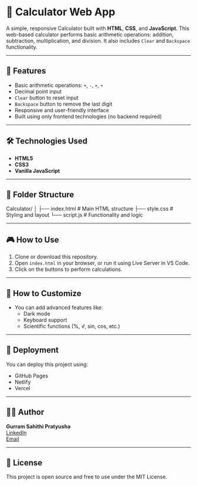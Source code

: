 # 🧮 Calculator Web App

A simple, responsive Calculator built with **HTML**, **CSS**, and **JavaScript**. This web-based calculator performs basic arithmetic operations: addition, subtraction, multiplication, and division. It also includes `Clear` and `Backspace` functionality.

---

## 🚀 Features

- Basic arithmetic operations: `+`, `-`, `×`, `÷`
- Decimal point input
- `Clear` button to reset input
- `Backspace` button to remove the last digit
- Responsive and user-friendly interface
- Built using only frontend technologies (no backend required)

---

## 🛠️ Technologies Used

- **HTML5**
- **CSS3**
- **Vanilla JavaScript**

---


## 🧱 Folder Structure
Calculator/
│
├── index.html # Main HTML structure
├── style.css # Styling and layout
└── script.js # Functionality and logic


---

## 🎮 How to Use

1. Clone or download this repository.
2. Open `index.html` in your browser, or run it using Live Server in VS Code.
3. Click on the buttons to perform calculations.

---

## 🔧 How to Customize

- You can add advanced features like:
  - Dark mode
  - Keyboard support
  - Scientific functions (%, √, sin, cos, etc.)

---

## 📁 Deployment

You can deploy this project using:
- GitHub Pages
- Netlify
- Vercel

---

## 👩‍💻 Author

**Gurram Sahithi Pratyusha**  
[LinkedIn](https://www.linkedin.com/)  
[Email](mailto:pratyusha6212@gmail.com)

---

## 📜 License

This project is open source and free to use under the MIT License.


